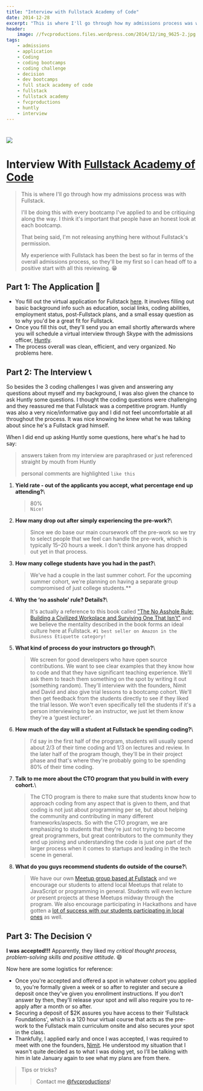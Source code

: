 ```yaml
---
title: "Interview with Fullstack Academy of Code"
date: 2014-12-28
excerpt: "This is where I'll go through how my admissions process was with Fullstack Academy of Code based in NYC."
header:
    image: //fvcproductions.files.wordpress.com/2014/12/img_9625-2.jpg
tags:
    - admissions
    - application
    - Coding
    - coding bootcamps
    - coding challenge
    - decision
    - dev bootcamps
    - full stack academy of code
    - fullstack
    - fullstack academy
    - fvcproductions
    - huntly
    - interview
---
```



[![](//static.tumblr.com/da3e7f950dc4f48a095f2ed96013ea61/rf1lxme/1gCnf8uce/tumblr_static_eut8x7fhbuo0cccwcg8c8soo8.png)](//static.tumblr.com/da3e7f950dc4f48a095f2ed96013ea61/rf1lxme/1gCnf8uce/tumblr_static_eut8x7fhbuo0cccwcg8c8soo8.png)
=============================================================================================================================================================================================================================================================================================

Interview With [Fullstack Academy of Code](//www.fullstackacademy.com "Fullstack Academy of Code")
=======================================================================================================

> This is where I'll go through how my admissions process was with
> Fullstack.
>
> I'll be doing this with every bootcamp I've applied to and be
> critiquing along the way. I think it's important that people have an
> honest look at each bootcamp.
>
> That being said, I'm not releasing anything here without Fullstack's
> permission.
>
> My experience with Fullstack has been the best so far in terms of the
> overall admissions process, so they'll be my first so I can head off
> to a positive start with all this reviewing. 😁



Part 1: The Application 📝
-------------------------

-   You fill out the virtual application for Fullstack
    [here](//www.fullstackacademy.com/apply "Apply to Fullstack Academy").
    It involves filling out basic background info such as education,
    social links, coding abilities, employment status, post-Fullstack
    plans, and a small essay question as to why you'd be a great fit for
    Fullstack.
-   Once you fill this out, they'll send you an email shortly afterwards
    where you will schedule a virtual interview through Skype with the
    admissions officer,
    [Huntly](//www.linkedin.com/pub/huntly-mayo-malasky/24/852/b5a "Huntly - Admissions @Fullstack").
-   The process overall was clean, efficient, and very organized. No
    problems here.



Part 2: The Interview 📞
-----------------------

So besides the 3 coding challenges I was given and answering any
questions about myself and my background, I was also given the chance to
ask Huntly some questions. I thought the coding questions were
challenging and they reassured me that Fullstack was a competitive
program. Huntly was also a very nice/informative guy and I did not feel
uncomfortable at all throughout the process. It was nice knowing he knew
what he was talking about since he's a Fullstack grad himself.

When I did end up asking Huntly some questions, here what's he had to
say:

> answers taken from my interview are paraphrased or just referenced
> straight by mouth from Huntly
>
> personal comments are highlighted `like this`



1. **Yield rate - out of the applicants you accept, what percentage end
    up attending?**\

    > 80%\
    > `Nice!`

2. **How many drop out after simply experiencing the pre-work?**\

    > Since we do base our main coursework off the pre-work so we try to
    > select people that we feel can handle the pre-work, which is
    > typically 15–20 hours a week. I don't think anyone has dropped out
    > yet in that process.

3. **How many college students have you had in the past?**\

    > We've had a couple in the last summer cohort. For the upcoming
    > summer cohort, we're planning on having a separate group
    > compromised of just college students.\*\*

4.  **Why the ‘no asshole' rule? Details?**\

    > It's actually a reference to this book called ["The No Asshole
    > Rule: Building a Civilized Workplace and Surviving One That
    > Isn't"](//www.amazon.com/The-Asshole-Rule-Civilized-Workplace/dp/0446698202 "The Asshole Rule")
    > and we believe the mentality described in the book forms an ideal
    > culture here at Fullstack.
    > `#1 best seller on Amazon in the Business Etiquette category!`

5.  **What kind of process do your instructors go through?**\

    > We screen for good developers who have open source contributions.
    > We want to see clear examples that they know how to code and that
    > they have significant teaching experience. We'll ask them to teach
    > them something on the spot by writing it out (something random).
    > They'll interview with the founders, Nimit and David and also give
    > trial lessons to a bootcamp cohort. We'll then get feedback from
    > the students directly to see if they liked the trial lesson. We
    > won't even specifically tell the students if it's a person
    > interviewing to be an instructor, we just let them know they're a
    > ‘guest lecturer'.

6.  **How much of the day will a student at Fullstack be spending
    coding?**\

    > I'd say in the first half of the program, students will usually
    > spend about 2/3 of their time coding and 1/3 on lectures and
    > review. In the later half of the program though, they'll be in
    > their project phase and that's where they're probably going to be
    > spending 80% of their time coding.

7.  **Talk to me more about the CTO program that you build in with every
    cohort.**\

    > The CTO program is there to make sure that students know how to
    > approach coding from any aspect that is given to them, and that
    > coding is not just about programming per se, but about helping the
    > community and contributing in many different frameworks/aspects.
    > So with the CTO program, we are emphasizing to students that
    > they're just not trying to become great programmers, but great
    > contributors to the community they end up joining and
    > understanding the code is just one part of the larger process when
    > it comes to startups and leading in the tech scene in general.

8.  **What do you guys recommend students do outside of the course?**\

    > We have our own [Meetup group based at
    > Fullstack](//www.meetup.com/fullstack-javascript/ "Fullstack Meetup")
    > and we encourage our students to attend local Meetups that relate
    > to JavaScript or programming in general. Students will even
    > lecture or present projects at these Meetups midway through the
    > program. We also encourage participating in Hackathons and have
    > gotten a [lot of success with our students participating in local
    > ones](//blog.fullstackacademy.com/post/78441810309/hacks-through-history "Hackathons @Fullstack")
    > as well.



Part 3: The Decision 💡
----------------------

**I was accepted!!!** Apparently, they liked my *critical thought
process, problem-solving skills and positive attitude*. 😄

Now here are some logistics for reference:

-   Once you're accepted and offered a spot in whatever cohort you
    applied to, you're formally given a week or so after to register and
    secure a deposit once they've given you enrollment instructions. If
    you don't answer by then, they'll release your spot and will also
    require you to re-apply after a month or so after.
-   Securing a deposit of \$2K assures you have access to their
    ‘Fullstack Foundations', which is a 120 hour virtual course that
    acts as the pre-work to the Fullstack main curriculum onsite and
    also secures your spot in the class.
-   Thankfully, I applied early and once I was accepted, I was required
    to meet with one the founders,
    [Nimit](//twitter.com/nimit "Nimit - Founder @Fullstack"). He
    understood my situation that I wasn't quite decided as to what I was
    doing yet, so I'll be talking with him in late January again to see
    what my plans are from there.



> Tips or tricks?
>
> > Contact me
> > [@fvcproductions](//twitter.com/fvcproductions "FVCproductions - Twitter")!
